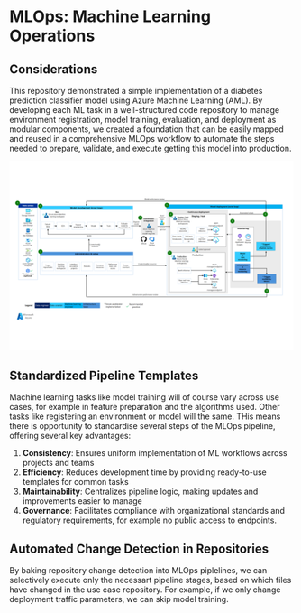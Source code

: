 # MLOps: Machine Learning Operations

## Considerations
This repository demonstrated a simple implementation of a diabetes prediction classifier model using Azure Machine Learning (AML). By developing each ML task in a well-structured code repository to manage environment registration, model training, evaluation, and deployment as modular components, we created a foundation that can be easily mapped and reused in a comprehensive MLOps workflow to automate the steps needed to prepare, validate, and execute getting this model into production.

![Classical ML architecture with MLOps](../00-assets/images/classical-ml-architecture-with-mlops.png "Classical ML Architecture with MLOps")

## Standardized Pipeline Templates

Machine learning tasks like model training will of course vary across use cases, for example in feature preparation and the algorithms used. Other tasks like registering an environment or model will the same. THis means there is opportunity to standardise several steps of the MLOps pipeline, offering several key advantages:

1. **Consistency**: Ensures uniform implementation of ML workflows across projects and teams
2. **Efficiency**: Reduces development time by providing ready-to-use templates for common tasks
3. **Maintainability**: Centralizes pipeline logic, making updates and improvements easier to manage
4. **Governance**: Facilitates compliance with organizational standards and regulatory requirements, for example no public access to endpoints.

## Automated Change Detection in Repositories

By baking repository change detection into MLOps piplelines, we can selectively execute only the necessart pipeline stages, based on which files have changed in the use case repository. For example, if we only change deployment traffic parameters, we can skip model training.


